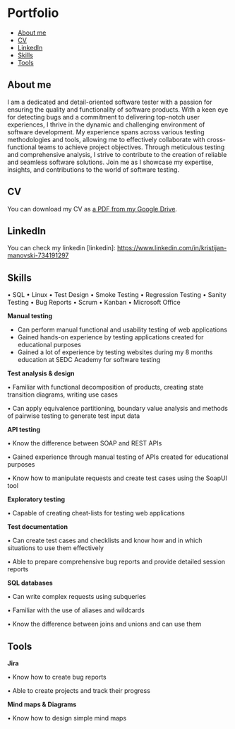 # Portfolio
- [About me](#about-me)
- [CV](#cv)
- [LinkedIn](#linkedin)
- [Skills](#skills)
- [Tools](#tools)

## About me

I am a dedicated and detail-oriented software tester with a passion for ensuring the quality and functionality of software products.
With a keen eye for detecting bugs and a commitment to delivering top-notch user experiences, I thrive in the dynamic and challenging environment of software development.
My experience spans across various testing methodologies and tools, allowing me to effectively collaborate with cross-functional teams to achieve project objectives.
Through meticulous testing and comprehensive analysis, I strive to contribute to the creation of reliable and seamless software solutions.
Join me as I showcase my expertise, insights, and contributions to the world of software testing.

## CV
You can download my CV as [a PDF from my Google Drive](https://drive.google.com/file/d/17dQfbcnKhqFO8CxxMF-SfoVGySWkG3Ks/view).

## LinkedIn
You can check my linkedin [linkedin]: https://www.linkedin.com/in/kristijan-manovski-734191297

## Skills

•	SQL
•	Linux
•	Test Design
•	Smoke Testing
•	Regression Testing
•	Sanity Testing 
•	Bug Reports
•	Scrum
•	Kanban
•	Microsoft Office

__Manual testing__

- Can perform manual functional and usability testing of web applications
- Gained hands-on experience by testing applications created for educational purposes
- Gained a lot of experience by testing websites during my 8 months education at SEDC Academy for software testing

__Test analysis & design__

•	Familiar with functional decomposition of products, creating state transition diagrams, writing use cases

•	Can apply equivalence partitioning, boundary value analysis and methods of pairwise testing to generate test input data

__API testing__

•	Know the difference between SOAP and REST APIs

•	Gained experience through manual testing of APIs created for educational purposes

•	Know how to manipulate requests and create test cases using the SoapUI tool

__Exploratory testing__

•	Capable of creating cheat-lists for testing web applications

__Test documentation__

•	Can create test cases and checklists and know how and in which situations to use them effectively

•	Able to prepare comprehensive bug reports and provide detailed session reports

__SQL databases__

•	Can write complex requests using subqueries 

•	Familiar with the use of aliases and wildcards

•	Know the difference between joins and unions and can use them

## Tools

__Jira__

• Know how to create bug reports

• Able to create projects and track their progress

__Mind maps & Diagrams__

• Know how to design simple mind maps
